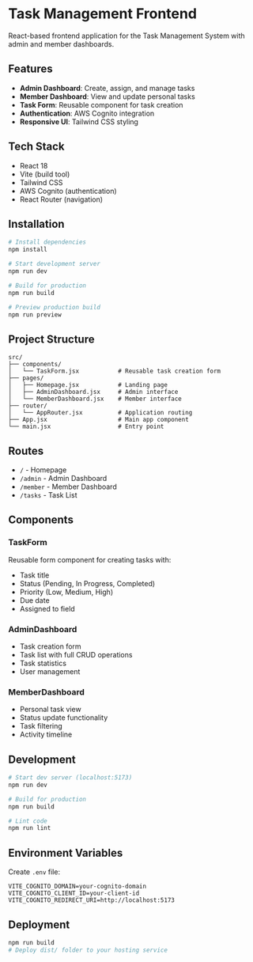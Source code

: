 # Task Management Frontend

React-based frontend application for the Task Management System with admin and member dashboards.

## Features

- **Admin Dashboard**: Create, assign, and manage tasks
- **Member Dashboard**: View and update personal tasks
- **Task Form**: Reusable component for task creation
- **Authentication**: AWS Cognito integration
- **Responsive UI**: Tailwind CSS styling

## Tech Stack

- React 18
- Vite (build tool)
- Tailwind CSS
- AWS Cognito (authentication)
- React Router (navigation)

## Installation

```bash
# Install dependencies
npm install

# Start development server
npm run dev

# Build for production
npm run build

# Preview production build
npm run preview
```

## Project Structure

```
src/
├── components/
│   └── TaskForm.jsx           # Reusable task creation form
├── pages/
│   ├── Homepage.jsx           # Landing page
│   ├── AdminDashboard.jsx     # Admin interface
│   └── MemberDashboard.jsx    # Member interface
├── router/
│   └── AppRouter.jsx          # Application routing
├── App.jsx                    # Main app component
└── main.jsx                   # Entry point
```

## Routes

- `/` - Homepage
- `/admin` - Admin Dashboard
- `/member` - Member Dashboard
- `/tasks` - Task List

## Components

### TaskForm
Reusable form component for creating tasks with:
- Task title
- Status (Pending, In Progress, Completed)
- Priority (Low, Medium, High)
- Due date
- Assigned to field

### AdminDashboard
- Task creation form
- Task list with full CRUD operations
- Task statistics
- User management

### MemberDashboard
- Personal task view
- Status update functionality
- Task filtering
- Activity timeline

## Development

```bash
# Start dev server (localhost:5173)
npm run dev

# Build for production
npm run build

# Lint code
npm run lint
```

## Environment Variables

Create `.env` file:
```
VITE_COGNITO_DOMAIN=your-cognito-domain
VITE_COGNITO_CLIENT_ID=your-client-id
VITE_COGNITO_REDIRECT_URI=http://localhost:5173
```

## Deployment

```bash
npm run build
# Deploy dist/ folder to your hosting service
```